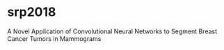 # srp2018
A Novel Application of Convolutional Neural Networks to Segment Breast Cancer Tumors in Mammograms
